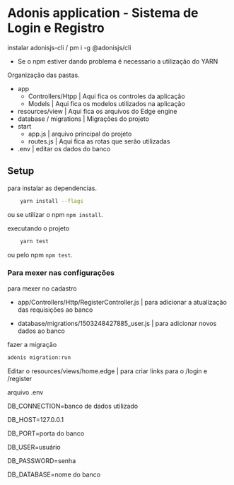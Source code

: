 # Adonis application - Sistema de Login e Registro
instalar adonisjs-cli / pm i -g @adonisjs/cli

- Se o npm estiver dando problema é necessario a utilização do YARN

Organização das pastas.

- app
    - Controllers/Htpp | Aqui fica os controles da aplicação
    - Models | Aqui fica os modelos utilizados na aplicação
- resources/view | Aqui fica os arquivos do Edge engine
- database / migrations | Migrações do projeto
- start
    - app.js | arquivo principal do projeto
    - routes.js | Aqui fica as rotas que serão utilizadas
- .env | editar os dados do banco

## Setup

para instalar as dependencias.

```bash
    yarn install --flags
```

ou se utilizar o npm `npm install`.

executando o projeto

```bash
    yarn test
```
ou pelo npm `npm test`.

### Para mexer nas configurações

para mexer no cadastro

- app/Controllers/Http/RegisterController.js | para adicionar a atualização das requisições ao banco

- database/migrations/1503248427885_user.js | para adicionar novos dados ao banco

fazer a migração

```bash
adonis migration:run
```

Editar o resources/views/home.edge | para criar links para o /login e /register

arquivo .env


DB_CONNECTION=banco de dados utilizado

DB_HOST=127.0.0.1

DB_PORT=porta do banco

DB_USER=usuário

DB_PASSWORD=senha

DB_DATABASE=nome do banco

